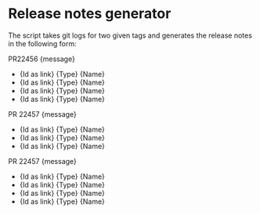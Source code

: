 # Release notes generator

The script takes git logs for two given tags and generates the release notes in the following form:


PR22456 {message}
 - {Id as link} {Type} {Name}
 - {Id as link} {Type} {Name}
 - {Id as link} {Type} {Name}
 - {Id as link} {Type} {Name}

PR 22457 {message}
- {Id as link} {Type} {Name}
 - {Id as link} {Type} {Name}
 - {Id as link} {Type} {Name}

PR 22457 {message}
 - {Id as link} {Type} {Name}
 - {Id as link} {Type} {Name}
 - {Id as link} {Type} {Name}
 - {Id as link} {Type} {Name}



